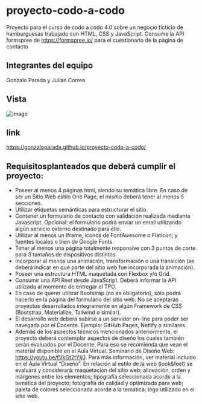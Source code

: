 # proyecto-codo-a-codo

Proyecto para el curso de codo a codo 4.0 sobre un negocio ficticio de hamburguesas trabajado con HTML, CSS y JavaScript. Consume la API formspree de https://formspree.io/ para el cuestionario de la página de contacto

## Integrantes del equipo

Gonzalo Parada y Julian Correa

## Vista

![image](https://user-images.githubusercontent.com/106994370/197652210-17d42e80-d2ca-44dd-88c1-ca86e0ea6d16.png)

## link

https://gonzaloparada.github.io/proyecto-codo-a-codo/

## Requisitosplanteados que deberá cumplir el proyecto:
- Poseer al menos 4 páginas html, siendo su temática libre. En caso de ser un Sitio
Web estilo One Page, el mismo deberá tener al menos 5 secciones.
- Utilizar etiquetas semánticas para estructurar el sitio.
- Contener un formulario de contacto con validación realizada mediante Javascript.
Opcional: el formulario podrá enviar un email utilizando algún servicio externo
destinado para ello.
- Utilizar al menos un Iframe, íconos de FontAwesome o Flaticon; y fuentes locales o
bien de Google Fonts.
- Tener al menos una página totalmente responsive con 3 puntos de corte para 3
tamaños de dispositivos distintos.
- Incorporar al menos una animación, transformación o una transición (se deberá
indicar en qué parte del sitio web fue incorporada la animación).
- Poseer una estructura HTML maquetada con Flexbox y/o Grid.
- Consumir una API Rest desde JavaScript. Deberá informar la API utilizada al
momento de entregar el TPO.
- En caso de querer utilizar Bootstrap (no es obligatorio), sólo podrá hacerlo en la
página del formulario del sitio web. No se aceptarán proyectos desarrollados
íntegramente en algún Framework de CSS (Bootstrap, Materialize, Tailwind o
similar).
- El desarrollo web deberá subirse a un servidor on-line para poder ser navegada por
el Docente. Ejemplo: GitHub Pages, Netlify o similares.
- Además de los aspectos técnicos mencionados anteriormente, el proyecto deberá
contemplar aspectos de diseño los cuales también serán evaluados por el Docente.
Para eso se recomienda que vean el material disponible en el Aula Virtual.
Seminario de Diseño Web: https://youtu.be/fVkGt2tYIj0. Para más información, ver
material incluído en el Aula Virtual “Diseño”. En relación al estilo de la web
(look&feel) se evaluará y considerará: maquetación del sitio web; alineación, orden
y márgenes entre los elementos; tipografía seleccionada acorde a la temática del
proyecto; fotografía de calidad y optimizada para web; paleta de colores
seleccionada acorde a la temática; logo utilizado en el sitio web.
